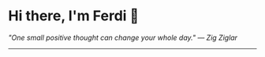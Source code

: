 <h1>Hi there, I'm Ferdi 👋</h1>

<p><em>
  "One small positive thought can change your whole day." — Zig Ziglar
</em></p>

---
